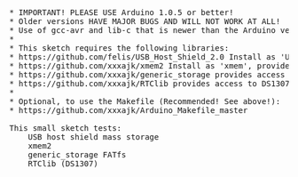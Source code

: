 <pre>
* IMPORTANT! PLEASE USE Arduino 1.0.5 or better!
* Older versions HAVE MAJOR BUGS AND WILL NOT WORK AT ALL!
* Use of gcc-avr and lib-c that is newer than the Arduino version is even better.
*
* This sketch requires the following libraries:
* https://github.com/felis/USB_Host_Shield_2.0 Install as 'USB_Host_Shield_2_0'
* https://github.com/xxxajk/xmem2 Install as 'xmem', provides memory services.
* https://github.com/xxxajk/generic_storage provides access to FAT file system.
* https://github.com/xxxajk/RTClib provides access to DS1307, or fake clock.
*
* Optional, to use the Makefile (Recommended! See above!):
* https://github.com/xxxajk/Arduino_Makefile_master

This small sketch tests:
	USB host shield mass storage
	xmem2
	generic_storage FATfs
	RTClib (DS1307)

</pre>